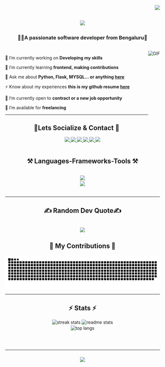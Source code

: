 <img align="right" src="https://visitor-badge.laobi.icu/badge?page_id=rakesh-codes.visitor-badge&left_color=%232FF3E0&right_color=purple" />
<h1 align="center">
    <img src="https://readme-typing-svg.herokuapp.com/?font=Righteous&size=35&center=true&vCenter=true&width=500&height=70&duration=5000&lines=Hi+Traveller!+👋;+I'm+Rakesh!;" />
</h1>

<h3 align="center">👨‍💻A passionate software developer from Bengaluru📍</h3>

<br/>
<img align="right" alt="GIF" src="https://media.giphy.com/media/Ah3zHH7hvsSB2/giphy.gif" height="250" />
<div align="left">
 
 🔭 I’m currently working on **Developing my skills**
 
 🌱 I’m currently learning **frontend, making contributions**

 💬 Ask me about **Python, Flask, MYSQL... or anything [here](https://github.com/rakesh-codes/rakesh-codes/issues)**
 
 ⚡ Know about my experiences **this is my github resume [here](https://github.com/rakesh-codes/portfolio)**
 
 💼  I’m currently open to **contract or a new job opportunity**
     
 🤝 I’m available for **freelancing**
 <!--
 <div align="center">
  <h3>My Pinned Repositories</h3>
  <p>Explore some of my top projects:</p>
  <a href="https://github.com/rakesh-codes/rakesh-codes" target="_blank">
    <img src="https://github-readme-stats.vercel.app/api/pin/?username=rakesh-codes&repo=rakesh-codes" alt="Pinned Repository: rakesh-codes" />
  </a>
  &nbsp;&nbsp;
  <a href="https://github.com/rakesh-codes/rakesh-codes" target="_blank">
    <img src="https://github-readme-stats.vercel.app/api/pin/?username=rakesh-codes&repo=rakesh-codes" alt="Pinned Repository: rakesh-codes" />
  </a>
</div>

-->

 <hr/>
<h2 align="center"> 🔗Lets Socialize & Contact  🔗 </h2> 
 <div align="center">

  <a href="mailto:mailtorakesh55@gmail.com">
    <img src="https://img.shields.io/badge/Gmail-333333?style=for-the-badge&logo=gmail&logoColor=red" />
  </a>
  <a href="https://www.linkedin.com/in/rakesh-d%EF%BF%BD862358240/" target="_blank">
    <img src="https://img.shields.io/badge/LinkedIn-0077B5?style=for-the-badge&logo=linkedin&logoColor=white" target="_blank" />
  </a>
  <a href="https://github.com/rakesh-codes" target="_blank">
     <img src="https://img.shields.io/badge/github-FF5722?style=for-the-badge&logo=github&logoColor=white" target="_blank" /> <!-- sqlite, safari, google-chrome are other good icon options -->
  </a>
   <a href="https://discord.com/channels/@mrperfect_rakesh target="_blank">
       <img src="https://img.shields.io/badge/discord-308323056592486420?style=for-the-badge&logo=discord&logoColor=blue" target="_blank" />
       </a>
      <a href="https://rakeshd.com">
    <img src="https://img.shields.io/badge/Portfolio Website-45FFCA?style=for-the-badge&logo=mdbook&logoColor=black" />
  </a>
     <a href="https://drive.google.com/file/d/10biweR-mjqTw6WX0HtagHpOL_S5_R6aN/view?usp=sharing">
    <img src="https://img.shields.io/badge/Resume-33633?style=for-the-badge&logo=googledrive&logoColor=brown" />
  </a>
</div>

<br/>
<h2 align="center">⚒️ Languages-Frameworks-Tools ⚒️</h2>
<br/>
<div align="center">
    <img src="https://skillicons.dev/icons?i=python,bootstrap,mui,mysql,flask,html,css,vscode,figma,git,github,githubactions" /><br>
    <img src="https://skillicons.dev/icons?i=linux,javascript,codepen,fastapi,mongodb,discord,bots,c,java,django" />
</div>

<br/>
<hr/>

<h2 align="center">✍️ Random Dev Quote✍️ </h2>
<br/>
<div align="center">
 <img src="https://quotes-github-readme.vercel.app/api?type=horizontal&theme=radical" />
    
</div>

  <h2 align="center">🐍 My Contributions 🐍</h2>
  <img alt="snake eating my contributions" src="https://raw.githubusercontent.com/rakesh-codes/rakesh-codes/output/github-contribution-grid-snake.svg" />
</div>

<hr/>

<h2 align="center">⚡ Stats ⚡</h2>
<div align=center>
  <img width=390 src="https://streak-stats.demolab.com/?user=salesp07&count_private=true&theme=react&border_radius=10" alt="streak stats"/>
  <img width=390 src="https://github-readme-stats.vercel.app/api?username=rakesh-codes&count_private=true&show_icons=true&theme=react&rank_icon=github&border_radius=10" alt="readme stats" />
  <br/>
  <img width=325 align="center" src="https://github-readme-stats-salesp07.vercel.app/api/top-langs/?username=rakesh-codes&hide=HTML&langs_count=8&layout=compact&theme=react&border_radius=10&size_weight=0.5&count_weight=0.5&exclude_repo=github-readme-stats" alt="top langs" />
</div>

<br/><br/>
<hr/>

<h3 align="center">
    <img src="https://readme-typing-svg.herokuapp.com/?font=Righteous&size=30&center=true&vCenter=true&width=600&height=70&duration=5000&lines=🙏Thanks+for+visiting!+✌️;🚀Shoot+me+a+message+on+social+media!;✋I'm+always+down+to+collab!;💬lets+grab+a+coffee☕+and+dicuss!;">
</h3>

<br/>
